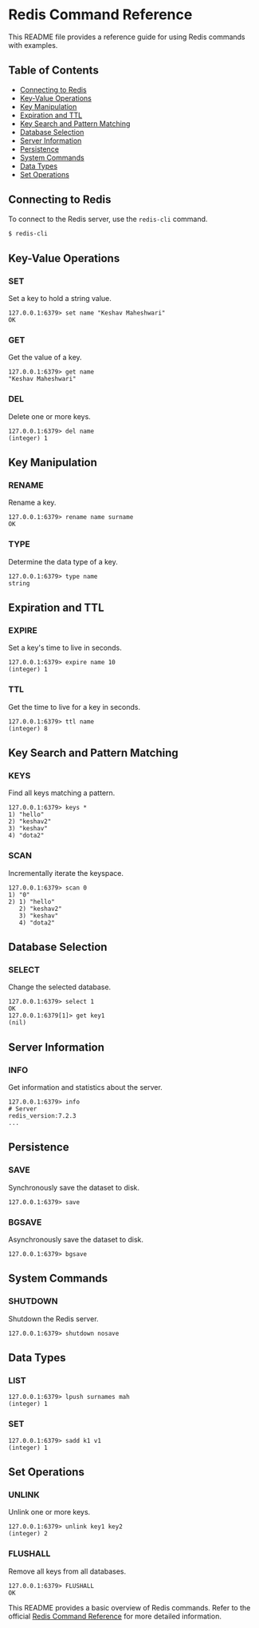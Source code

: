 # Redis Command Reference

This README file provides a reference guide for using Redis commands with examples.

## Table of Contents
- [Connecting to Redis](#connecting-to-redis)
- [Key-Value Operations](#key-value-operations)
- [Key Manipulation](#key-manipulation)
- [Expiration and TTL](#expiration-and-ttl)
- [Key Search and Pattern Matching](#key-search-and-pattern-matching)
- [Database Selection](#database-selection)
- [Server Information](#server-information)
- [Persistence](#persistence)
- [System Commands](#system-commands)
- [Data Types](#data-types)
- [Set Operations](#set-operations)

## Connecting to Redis
To connect to the Redis server, use the `redis-cli` command.

```bash
$ redis-cli
```

## Key-Value Operations
### SET
Set a key to hold a string value.

```redis
127.0.0.1:6379> set name "Keshav Maheshwari"
OK
```

### GET
Get the value of a key.

```redis
127.0.0.1:6379> get name
"Keshav Maheshwari"
```

### DEL
Delete one or more keys.

```redis
127.0.0.1:6379> del name
(integer) 1
```

## Key Manipulation
### RENAME
Rename a key.

```redis
127.0.0.1:6379> rename name surname
OK
```

### TYPE
Determine the data type of a key.

```redis
127.0.0.1:6379> type name
string
```

## Expiration and TTL
### EXPIRE
Set a key's time to live in seconds.

```redis
127.0.0.1:6379> expire name 10
(integer) 1
```

### TTL
Get the time to live for a key in seconds.

```redis
127.0.0.1:6379> ttl name
(integer) 8
```

## Key Search and Pattern Matching
### KEYS
Find all keys matching a pattern.

```redis
127.0.0.1:6379> keys *
1) "hello"
2) "keshav2"
3) "keshav"
4) "dota2"
```

### SCAN
Incrementally iterate the keyspace.

```redis
127.0.0.1:6379> scan 0
1) "0"
2) 1) "hello"
   2) "keshav2"
   3) "keshav"
   4) "dota2"
```

## Database Selection
### SELECT
Change the selected database.

```redis
127.0.0.1:6379> select 1
OK
127.0.0.1:6379[1]> get key1
(nil)
```

## Server Information
### INFO
Get information and statistics about the server.

```redis
127.0.0.1:6379> info
# Server
redis_version:7.2.3
...
```

## Persistence
### SAVE
Synchronously save the dataset to disk.

```redis
127.0.0.1:6379> save
```

### BGSAVE
Asynchronously save the dataset to disk.

```redis
127.0.0.1:6379> bgsave
```

## System Commands
### SHUTDOWN
Shutdown the Redis server.

```redis
127.0.0.1:6379> shutdown nosave
```

## Data Types
### LIST
```redis
127.0.0.1:6379> lpush surnames mah
(integer) 1
```

### SET
```redis
127.0.0.1:6379> sadd k1 v1
(integer) 1
```

## Set Operations
### UNLINK
Unlink one or more keys.

```redis
127.0.0.1:6379> unlink key1 key2
(integer) 2
```

### FLUSHALL
Remove all keys from all databases.

```redis
127.0.0.1:6379> FLUSHALL
OK
```

This README provides a basic overview of Redis commands. Refer to the official [Redis Command Reference](https://redis.io/commands) for more detailed information.
